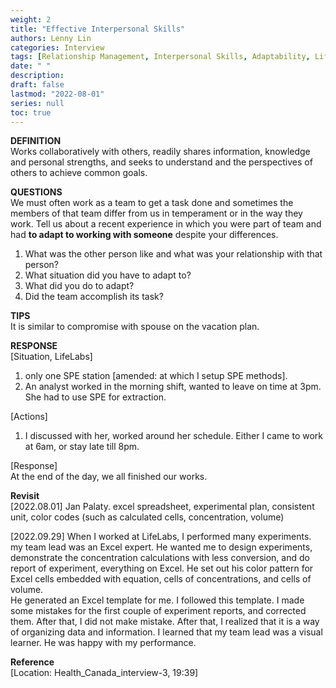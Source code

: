 ```yaml
---
weight: 2
title: "Effective Interpersonal Skills"
authors: Lenny Lin
categories: Interview
tags: [Relationship Management, Interpersonal Skills, Adaptability, LifeLabs Case]
date: " "
description: 
draft: false
lastmod: "2022-08-01"
series: null
toc: true
---
```


**DEFINITION**  
Works collaboratively with others, readily shares information, knowledge and personal strengths, and seeks to understand and the perspectives of others to achieve common goals.  

**QUESTIONS**  
We must often work as a team to get a task done and sometimes the members of that team differ from us in temperament or in the way they work.  Tell us about a recent experience in which you were part of team and had **to adapt to working with someone** despite your differences.  

1) What was the other person like and what was your relationship with that person?  
2) What situation did you have to adapt to?  
3) What did you do to adapt?  
4) Did the team accomplish its task?  

**TIPS**  
It is similar to compromise with spouse on the vacation plan.  

**RESPONSE**  
[Situation, LifeLabs]   
1) only one SPE station [amended: at which I setup SPE methods].  
2) An analyst worked in the morning shift, wanted to leave on time at 3pm. She had to use SPE for extraction.  

[Actions]  
1) I discussed with her, worked around her schedule.  Either I came to work at 6am, or stay late till 8pm.  

[Response]  
At the end of the day, we all finished our works.  


**Revisit**  
[2022.08.01] Jan Palaty. excel spreadsheet, experimental plan, consistent unit, color codes (such as calculated cells, concentration, volume)

[2022.09.29] When I worked at LifeLabs, I performed many experiments. my team lead was an Excel expert.  He wanted me to design experiments, demonstrate the concentration calculations with less conversion, and do report of experiment, everything on Excel. He set out his color pattern for Excel cells embedded with equation, cells of concentrations, and cells of volume.  
He generated an Excel template for me. I followed this template. I made some mistakes for the first couple of experiment reports, and corrected them.  After that, I did not make mistake.  After that, I realized that it is a way of organizing data and information.  I learned that my team lead was a visual learner. He was happy with my performance.





**Reference**  
[Location: Health_Canada_interview-3, 19:39]  


